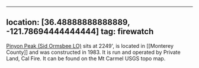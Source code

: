 
---
location: [36.48888888888889, -121.78694444444444]
tag: firewatch
---

[Pinyon Peak (Sid Ormsbee LO)](http://www.peakbagging.com/CALookoutPhotos/PinyonPk.html) sits at 2249', is located in [[Monterey County]] and was constructed in 1983. It is run and operated by Private Land, Cal Fire. It can be found on the Mt Carmel USGS topo map.
